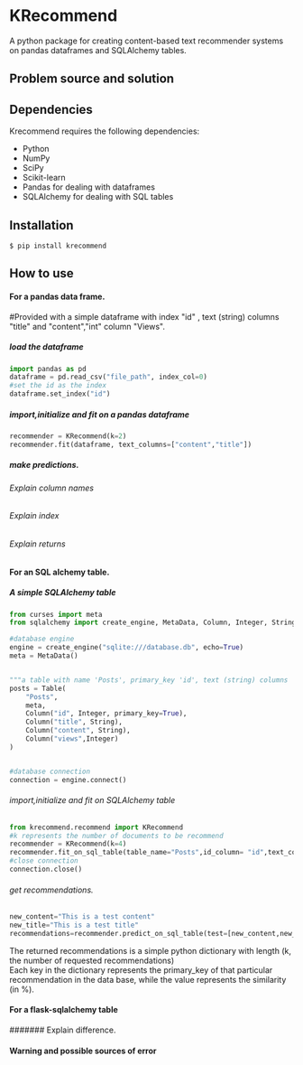 # KRecommend
A python package for creating content-based text recommender systems on pandas dataframes and SQLAlchemy tables.

## Problem source and solution 
## Dependencies
Krecommend requires the following dependencies:

<ul><li>Python</li>
<li>NumPy</li>
<li>SciPy</li>
<li>Scikit-learn</li>
<li>Pandas for dealing with dataframes</li>
<li>SQLAlchemy for dealing with SQL tables</li></ul>

## Installation
```shell
$ pip install krecommend
```
## How to use
#### For a pandas data frame.
#Provided with a simple dataframe with index "id" ,
text (string) columns "title" and "content","int" column "Views".

##### load the dataframe
```py
import pandas as pd
dataframe = pd.read_csv("file_path", index_col=0)
#set the id as the index
dataframe.set_index("id")
```
##### import,initialize and fit on a pandas dataframe
```py
recommender = KRecommend(k=2)
recommender.fit(dataframe, text_columns=["content","title"])

```
##### make predictions.

###### Explain column names
###### Explain index
###### Explain returns


#### For an SQL alchemy table.
##### A simple SQLAlchemy table
```py
from curses import meta
from sqlalchemy import create_engine, MetaData, Column, Integer, String, Table

#database engine
engine = create_engine("sqlite:///database.db", echo=True)
meta = MetaData()


"""a table with name 'Posts', primary_key 'id', text (string) columns 'title' and 'content' and Int column 'views' """
posts = Table(
    "Posts",
    meta,
    Column("id", Integer, primary_key=True),
    Column("title", String),
    Column("content", String),
    Column("views",Integer)
)


#database connection
connection = engine.connect()
```
###### import,initialize and fit on SQLAlchemy table
```py
from krecommend.recommend import KRecommend
#k represents the number of documents to be recommend
recommender = KRecommend(k=4)
recommender.fit_on_sql_table(table_name="Posts",id_column= "id",text_columns=["content","title"],connection= connection)
#close connection
connection.close()
```

###### get recommendations.
```py
new_content="This is a test content"
new_title="This is a test title"
recommendations=recommender.predict_on_sql_table(test=[new_content,new_title])
```
The returned recommendations is a simple python dictionary with length (k, the number of requested recommendations)\
Each key in the dictionary represents the primary_key of that particular
recommendation in the data base, while the value represents the similarity (in %).



#### For a flask-sqlalchemy table
####### Explain difference.


#### Warning and possible sources of error

####
